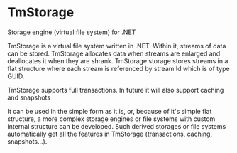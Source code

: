 TmStorage
=========

Storage engine (virtual file system) for .NET

TmStorage is a virtual file system written in .NET. Within it, streams of data can be stored. TmStorage allocates data when
streams are enlarged and deallocates it when they are shrank. TmStorage storage stores streams in a flat structure where
each stream is referenced by stream Id which is of type GUID.

TmStorage supports full transactions. In future it will also support caching and snapshots

It can be used in the simple form as it is, or, because of it's simple flat structure, a more complex storage engines or
file systems with custom internal structure can be developed. Such derived storages or file systems automatically get all
the features in TmStorage (transactions, caching, snapshots...).
